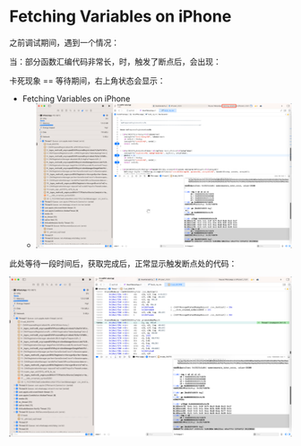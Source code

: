 # Fetching Variables on iPhone

之前调试期间，遇到一个情况：

当：部分函数汇编代码非常长，时，触发了断点后，会出现：

卡死现象 == 等待期间，右上角状态会显示：

* Fetching Variables on iPhone
  * ![xcode_fetching_var_on_iphone](../../../assets/img/xcode_fetching_var_on_iphone.png)

此处等待一段时间后，获取完成后，正常显示触发断点处的代码：

![xcode_normal_trigger_breakpoint](../../../assets/img/xcode_normal_trigger_breakpoint.png)
